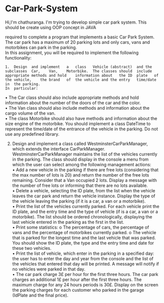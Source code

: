 
# Car-Park-System
Hi,I'm chathuranga. I'm trying to develop simple car park system. 
This should be create using OOP concept in JAVA

required	to	complete	a	program	that	implements	a	basic	Car	Park	System.	The	car	park	has	a	maximum	of	20	parking	lots	and	only	cars,	vans	and	motorbikes	can	park	in	the	parking.	
	In	this	assignment,	you	will	be	required	to	implement	the	following	functionality:	
	
	
	1.	Design	and	implement	a	class	Vehicle	(abstract)	and	the	subclasses	Car,	Van,	Motorbike.	The	classes	should	include	appropriate	methods	and	hold	information	about	the	ID	plate	of	the	vehicle,	the	brand	of	the	vehicle	and	the	entry	time/date	in	the	parking.	
	In	particular:	
  • The	Car	class	should	also	include	appropriate	methods	and	hold	information	about	the	number	of	the	doors	of	the	car	and	the	color.		
  • The	Van	class	should	also	include	methods	and	information	about	the	cargo	volume	of	the	van.		
  • The	class	Motorbike	should	also	have	methods	and	information	about	the	size	engine	of	the	motorbike.			You	should	implement	a	class	DateTime	to	represent	the	time/date	of	the	entrance	of	the	vehicle	in	the	parking.		Do	not	use	any	predefined	library.

2.	Design	and	implement	a	class	called	WestminsterCarParkManager,	which	extends	the	interface	CarParkManager.	WestminsterCarParkManager	maintains	the	list	of	the	vehicles	currently	in	the	parking.		The	class	should	display	in	the	console	a	menu	from	which	the	user	can	select	among	the	following	management	actions:		
  • Add	a	new	vehicle	in	the	parking	if	there	are	free	lots	(considering	that	the	max	number	of	lots	is	20)	and	return	the	number	of	the	free	lots	remaining.	Consider	that	a	Van	occupied	2	lots.		Display	a	message	with	the	number	of	free	lots	or	informing	that	there	are	no	lots	available.	
	• Delete	a	vehicle,	selecting	the	ID	plate,	from	the	list	when	the	vehicle	leaves	the	car	park	and	return	the	vehicle	instance.	Display	the	type	of	the	vehicle	leaving	the	parking	(if	it	is	a	car,	a	van	or	a	motorbike).			
  • Print	the	list	of	the	vehicles	currently	parked.	For	each	vehicle	print	the	ID	plate,	and	the	entry	time	and	the	type	of	vehicle	(if	is	a	car,	a	van	or	a	motorbike).	The	list	should	be	ordered	chronologically,	displaying	the	last	vehicle	entered	in	the	parking	as	the	first	in	the	list.		
  • Print	some	statistics:		o The	percentage	of	cars,	the	percentage	of	vans	and	the	percentage	of	motorbikes	currently	parked.			o The	vehicle	that	is	parked	for	the	longest	time	and	the	last	vehicle	that	was	parked.	You	should	show	the	ID	plate,	the	type	and	the	entry	time	and	date	for	these	two	vehicles.			
  • Print	the	list	of	vehicle,	which	enter	in	the	parking	in	a	specified	day:	the	user	has	to	enter	the	day	and	year	from	the	console	and	the	list	of	the	vehicles	that	entered	that	day	will	be	printed.	A	message	will	notify	if	no	vehicles	were	parked	in	that	day.		
  • The	car	park	charge	3£	per	hour	for	the	first	three	hours.	The	car	park	charges	an	additional	1£	per	hour	after	the	first	three	hours.	The	maximum	charge	for	any	24	hours	periods	is	30£.	Display	on	the	screen	the	parking	charges	for	each	customer who	parked	in	the	garage		(IdPlate	and	the	final price).
